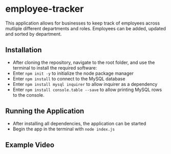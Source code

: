 # employee-tracker
This application allows for businesses to keep track of employees across mutliple different departments and roles. Employees can be added, updated and sorted by department.


## Installation
- After cloning the repository, navigate to the root folder, and use the terminal to install the required software:
- Enter `npm init -y` to initialize the node package manager
- Enter `npm install` to connect to the MySQL database
- Enter `npm install mysql inquirer` to allow inquirer as a dependency
- Enter `npm install console.table --save` to allow printing MySQL rows to the console.

## Running the Application
- After installing all dependencies, the application can be started
- Begin the app in the terminal with `node index.js` 


## Example Video
